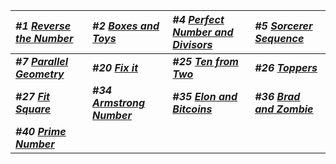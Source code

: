 | _#1 [Reverse the Number](Solution/Reverse_the_Number.py)_ | _#2 [Boxes and Toys](Solution/Boxes_and_Toys.py)_ | _#4 [Perfect Number and Divisors](Solution/Perfect_Number_and_Divisors.py)_ | _#5 [Sorcerer Sequence](Solution/Sorcerer_Sequence.py)_
|:--------- |:----------------|:------------|:-------------|
| **_#7 [Parallel Geometry](Solution/Parallel_Geometry.py)_** | **_#20 [Fix it](Solution/Fix_it.py)_** | **_#25 [Ten from Two](Solution/Ten_from_Two.py)_** | **_#26 [Toppers](Solution/Toppers.py)_** |
| **_#27 [Fit Square](Solution/Fit_Square.py)_** | **_#34 [Armstrong Number](Solution/Armstrong_Number.py)_** | **_#35 [Elon and Bitcoins](Solution/Elon_and_Bitcoins.py)_** | **_#36 [Brad and Zombie](Solution/Brad_and_Zombie.py)_** |
| **_#40 [Prime Number](Solution/Prime_Number.py)_** ||||
